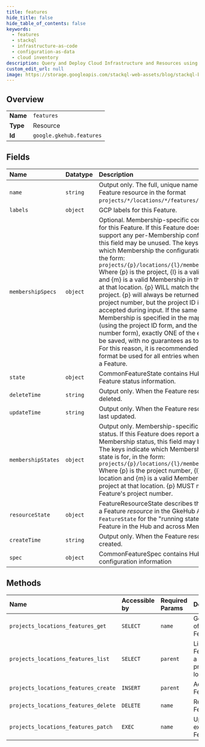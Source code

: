 ```yaml
---
title: features
hide_title: false
hide_table_of_contents: false
keywords:
  - features
  - stackql
  - infrastructure-as-code
  - configuration-as-data
  - cloud inventory
description: Query and Deploy Cloud Infrastructure and Resources using SQL
custom_edit_url: null
image: https://storage.googleapis.com/stackql-web-assets/blog/stackql-blog-post-featured-image.png
---
```

  
    

## Overview
<table><tbody>
<tr><td><b>Name</b></td><td><code>features</code></td></tr>
<tr><td><b>Type</b></td><td>Resource</td></tr>
<tr><td><b>Id</b></td><td><code>google.gkehub.features</code></td></tr>
</tbody></table>

## Fields
| Name | Datatype | Description |
|:-----|:---------|:------------|
| `name` | `string` | Output only. The full, unique name of this Feature resource in the format `projects/*/locations/*/features/*`. |
| `labels` | `object` | GCP labels for this Feature. |
| `membershipSpecs` | `object` | Optional. Membership-specific configuration for this Feature. If this Feature does not support any per-Membership configuration, this field may be unused. The keys indicate which Membership the configuration is for, in the form: `projects/{p}/locations/{l}/memberships/{m}` Where {p} is the project, {l} is a valid location and {m} is a valid Membership in this project at that location. {p} WILL match the Feature's project. {p} will always be returned as the project number, but the project ID is also accepted during input. If the same Membership is specified in the map twice (using the project ID form, and the project number form), exactly ONE of the entries will be saved, with no guarantees as to which. For this reason, it is recommended the same format be used for all entries when mutating a Feature. |
| `state` | `object` | CommonFeatureState contains Hub-wide Feature status information. |
| `deleteTime` | `string` | Output only. When the Feature resource was deleted. |
| `updateTime` | `string` | Output only. When the Feature resource was last updated. |
| `membershipStates` | `object` | Output only. Membership-specific Feature status. If this Feature does report any per-Membership status, this field may be unused. The keys indicate which Membership the state is for, in the form: `projects/{p}/locations/{l}/memberships/{m}` Where {p} is the project number, {l} is a valid location and {m} is a valid Membership in this project at that location. {p} MUST match the Feature's project number. |
| `resourceState` | `object` | FeatureResourceState describes the state of a Feature *resource* in the GkeHub API. See `FeatureState` for the "running state" of the Feature in the Hub and across Memberships. |
| `createTime` | `string` | Output only. When the Feature resource was created. |
| `spec` | `object` | CommonFeatureSpec contains Hub-wide configuration information |
## Methods
| Name | Accessible by | Required Params | Description |
|:-----|:--------------|:----------------|:------------|
| `projects_locations_features_get` | `SELECT` | `name` | Gets details of a single Feature. |
| `projects_locations_features_list` | `SELECT` | `parent` | Lists Features in a given project and location. |
| `projects_locations_features_create` | `INSERT` | `parent` | Adds a new Feature. |
| `projects_locations_features_delete` | `DELETE` | `name` | Removes a Feature. |
| `projects_locations_features_patch` | `EXEC` | `name` | Updates an existing Feature. |

